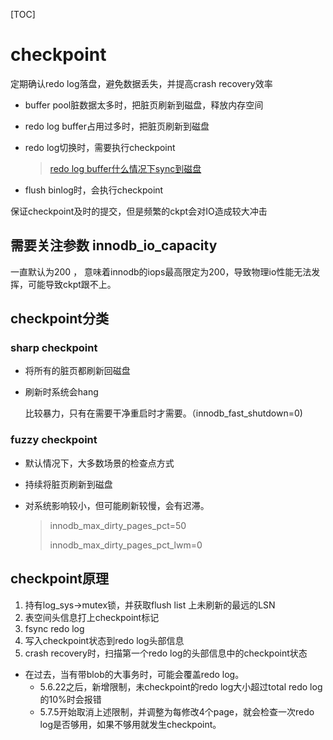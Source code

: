 [TOC]

# checkpoint

定期确认redo log落盘，避免数据丢失，并提高crash recovery效率

- buffer pool脏数据太多时，把脏页刷新到磁盘，释放内存空间
- redo log buffer占用过多时，把脏页刷新到磁盘
- redo log切换时，需要执行checkpoint

  > [redo log buffer什么情况下sync到磁盘]()

- flush binlog时，会执行checkpoint

 

保证checkpoint及时的提交，但是频繁的ckpt会对IO造成较大冲击



## 需要关注参数 **innodb_io_capacity**

一直默认为200 ， 意味着innodb的iops最高限定为200，导致物理io性能无法发挥，可能导致ckpt跟不上。

 

## checkpoint分类

### sharp checkpoint

- 将所有的脏页都刷新回磁盘

- 刷新时系统会hang

  比较暴力，只有在需要干净重启时才需要。（innodb_fast_shutdown=0)

### fuzzy checkpoint

- 默认情况下，大多数场景的检查点方式

- 持续将脏页刷新到磁盘

- 对系统影响较小，但可能刷新较慢，会有迟滞。

  > innodb_max_dirty_pages_pct=50
  >
  > innodb_max_dirty_pages_pct_lwm=0

 

## checkpoint原理

  1. 持有log_sys->mutex锁，并获取flush list 上未刷新的最远的LSN
  2. 表空间头信息打上checkpoint标记
  3. fsync redo log
  4. 写入checkpoint状态到redo log头部信息
  5. crash recovery时，扫描第一个redo log的头部信息中的checkpoint状态

- 在过去，当有带blob的大事务时，可能会覆盖redo log。 
  - 5.6.22之后，新增限制，未checkpoint的redo log大小超过total redo log 的10%时会报错
  - 5.7.5开始取消上述限制，并调整为每修改4个page，就会检查一次redo log是否够用，如果不够用就发生checkpoint。